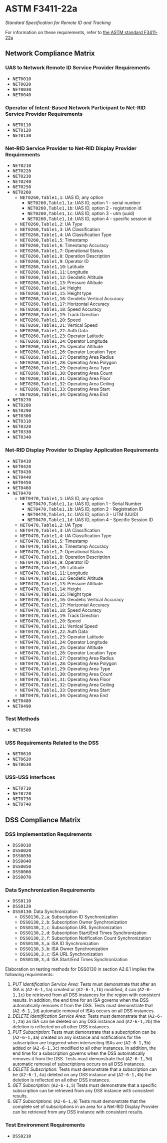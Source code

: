 # ASTM F3411-22a

_Standard Specification for Remote ID and Tracking_

For information on these requirements, refer to [the ASTM standard F3411-22a](https://www.astm.org/f3411-22a.html)

## Network Compliance Matrix

### UAS to Network Remote ID Service Provider Requirements

* <tt>NET0010</tt>
* <tt>NET0020</tt>
* <tt>NET0030</tt>
* <tt>NET0040</tt>

### Operator of Intent-Based Network Participant to Net-RID Service Provider Requirements

* <tt>NET0110</tt>
* <tt>NET0120</tt>
* <tt>NET0130</tt>

### Net-RID Service Provider to Net-RID Display Provider Requirements

* <tt>NET0210</tt>
* <tt>NET0220</tt>
* <tt>NET0230</tt>
* <tt>NET0240</tt>
* <tt>NET0250</tt>
* <tt>NET0260</tt>
  * <tt>NET0260,Table1,1</tt>: UAS ID, any option
    * <tt>NET0260,Table1,1a</tt>: UAS ID, option 1 - serial number
    * <tt>NET0260,Table1,1b</tt>: UAS ID, option 2 - registration id
    * <tt>NET0260,Table1,1c</tt>: UAS ID, option 3 - utm (uuid)
    * <tt>NET0260,Table1,1d</tt>: UAS ID, option 4 - specific session id
  * <tt>NET0260,Table1,2</tt>: UA Type
  * <tt>NET0260,Table1,3</tt>: UA Classification
  * <tt>NET0260,Table1,4</tt>: UA Classification Type
  * <tt>NET0260,Table1,5</tt>: Timestamp
  * <tt>NET0260,Table1,6</tt>: Timestamp Accuracy
  * <tt>NET0260,Table1,7</tt>: Operational Status
  * <tt>NET0260,Table1,8</tt>: Operation Description
  * <tt>NET0260,Table1,9</tt>: Operator ID
  * <tt>NET0260,Table1,10</tt>: Latitude
  * <tt>NET0260,Table1,11</tt>: Longitude
  * <tt>NET0260,Table1,12</tt>: Geodetic Altitude
  * <tt>NET0260,Table1,13</tt>: Pressure Altitude
  * <tt>NET0260,Table1,14</tt>: Height
  * <tt>NET0260,Table1,15</tt>: Height type
  * <tt>NET0260,Table1,16</tt>: Geodetic Vertical Accuracy
  * <tt>NET0260,Table1,17</tt>: Horizontal Accuracy
  * <tt>NET0260,Table1,18</tt>: Speed Accuracy
  * <tt>NET0260,Table1,19</tt>: Track Direction
  * <tt>NET0260,Table1,20</tt>: Speed
  * <tt>NET0260,Table1,21</tt>: Vertical Speed
  * <tt>NET0260,Table1,22</tt>: Auth Data
  * <tt>NET0260,Table1,23</tt>: Operator Latitude
  * <tt>NET0260,Table1,24</tt>: Operator Longitude
  * <tt>NET0260,Table1,25</tt>: Operator Altitude
  * <tt>NET0260,Table1,26</tt>: Operator Location Type
  * <tt>NET0260,Table1,27</tt>: Operating Area Radius
  * <tt>NET0260,Table1,28</tt>: Operating Area Polygon
  * <tt>NET0260,Table1,29</tt>: Operating Area Type
  * <tt>NET0260,Table1,30</tt>: Operating Area Count
  * <tt>NET0260,Table1,31</tt>: Operating Area Floor
  * <tt>NET0260,Table1,32</tt>: Operating Area Ceiling
  * <tt>NET0260,Table1,33</tt>: Operating Area Start
  * <tt>NET0260,Table1,34</tt>: Operating Area End
* <tt>NET0270</tt>
* <tt>NET0280</tt>
* <tt>NET0290</tt>
* <tt>NET0300</tt>
* <tt>NET0310</tt>
* <tt>NET0320</tt>
* <tt>NET0330</tt>
* <tt>NET0340</tt>

### Net-RID Display Provider to Display Application Requirements

* <tt>NET0410</tt>
* <tt>NET0420</tt>
* <tt>NET0430</tt>
* <tt>NET0440</tt>
* <tt>NET0450</tt>
* <tt>NET0460</tt>
* <tt>NET0470</tt>
  * <tt>NET0470,Table1,1</tt>: UAS ID, any option
    * <tt>NET0470,Table1,1a</tt>: UAS ID, option 1 - Serial Number
    * <tt>NET0470,Table1,1b</tt>: UAS ID, option 2 - Registration ID
    * <tt>NET0470,Table1,1c</tt>: UAS ID, option 3 - UTM (UUID)
    * <tt>NET0470,Table1,1d</tt>: UAS ID, option 4 - Specific Session ID
  * <tt>NET0470,Table1,2</tt>: UA Type
  * <tt>NET0470,Table1,3</tt>: UA Classification
  * <tt>NET0470,Table1,4</tt>: UA Classification Type
  * <tt>NET0470,Table1,5</tt>: Timestamp
  * <tt>NET0470,Table1,6</tt>: Timestamp Accuracy
  * <tt>NET0470,Table1,7</tt>: Operational Status
  * <tt>NET0470,Table1,8</tt>: Operation Description
  * <tt>NET0470,Table1,9</tt>: Operator ID
  * <tt>NET0470,Table1,10</tt>: Latitude
  * <tt>NET0470,Table1,11</tt>: Longitude
  * <tt>NET0470,Table1,12</tt>: Geodetic Altitude
  * <tt>NET0470,Table1,13</tt>: Pressure Altitude
  * <tt>NET0470,Table1,14</tt>: Height
  * <tt>NET0470,Table1,15</tt>: Height type
  * <tt>NET0470,Table1,16</tt>: Geodetic Vertical Accuracy
  * <tt>NET0470,Table1,17</tt>: Horizontal Accuracy
  * <tt>NET0470,Table1,18</tt>: Speed Accuracy
  * <tt>NET0470,Table1,19</tt>: Track Direction
  * <tt>NET0470,Table1,20</tt>: Speed
  * <tt>NET0470,Table1,21</tt>: Vertical Speed
  * <tt>NET0470,Table1,22</tt>: Auth Data
  * <tt>NET0470,Table1,23</tt>: Operator Latitude
  * <tt>NET0470,Table1,24</tt>: Operator Longitude
  * <tt>NET0470,Table1,25</tt>: Operator Altitude
  * <tt>NET0470,Table1,26</tt>: Operator Location Type
  * <tt>NET0470,Table1,27</tt>: Operating Area Radius
  * <tt>NET0470,Table1,28</tt>: Operating Area Polygon
  * <tt>NET0470,Table1,29</tt>: Operating Area Type
  * <tt>NET0470,Table1,30</tt>: Operating Area Count
  * <tt>NET0470,Table1,31</tt>: Operating Area Floor
  * <tt>NET0470,Table1,32</tt>: Operating Area Ceiling
  * <tt>NET0470,Table1,33</tt>: Operating Area Start
  * <tt>NET0470,Table1,34</tt>: Operating Area End
* <tt>NET0480</tt>
* <tt>NET0490</tt>

### Test Methods

* <tt>NET0500</tt>

### USS Requirements Related to the DSS

* <tt>NET0610</tt>
* <tt>NET0620</tt>
* <tt>NET0630</tt>

### USS-USS Interfaces

* <tt>NET0710</tt>
* <tt>NET0720</tt>
* <tt>NET0730</tt>
* <tt>NET0740</tt>

## DSS Compliance Matrix

### DSS Implementation Requirements

* <tt>DSS0010</tt>
* <tt>DSS0020</tt>
* <tt>DSS0030</tt>
* <tt>DSS0040</tt>
* <tt>DSS0050</tt>
* <tt>DSS0060</tt>
* <tt>DSS0070</tt>

### Data Synchronization Requirements

* <tt>DSS0110</tt>
* <tt>DSS0120</tt>
* <tt>DSS0130</tt>: Data Synchronization
  * <tt>DSS0130,2,a</tt>: Subscription ID Synchronization
  * <tt>DSS0130,2,b</tt>: Subscription Owner Synchronization
  * <tt>DSS0130,2,c</tt>: Subscription URL Synchronization
  * <tt>DSS0130,2,d</tt>: Subscription Start/End Times Synchronization
  * <tt>DSS0130,2,f</tt>: Subscription Notification Count Synchronization
  * <tt>DSS0130,3,a</tt>: ISA ID Synchronization
  * <tt>DSS0130,3,b</tt>: ISA Owner Synchronization
  * <tt>DSS0130,3,c</tt>: ISA URL Synchronization
  * <tt>DSS0130,3,d</tt>: ISA Start/End Times Synchronization

Elaboration on testing methods for DSS0130 in section A2.6.1 implies the following requirements:

1. *PUT Identification Service Area:* Tests must demonstrate that after an ISA is (<tt>A2-6-1,1a</tt>) created or (<tt>A2-6-1,1b</tt>) modified, it can (<tt>A2-6-1,1c</tt>) be retrieved from all DSS instances for the region with consistent results. In addition, the end time for an ISA governs when the DSS automatically removes it from the DSS. Tests must demonstrate that (<tt>A2-6-1,1d</tt>) automatic removal of ISAs occurs on all DSS instances.
2. *DELETE Identification Service Area:* Tests must demonstrate that (<tt>A2-6-1,2a</tt>) an ISA can be deleted on any DSS instance and (<tt>A2-6-1,2b</tt>) the deletion is reflected on all other DSS instances.
3. *PUT Subscription:* Tests must demonstrate that a subscription can be (<tt>A2-6-1,3a</tt>) created on any instance and notifications for the subscription are triggered when intersecting ISAs are (<tt>A2-6-1,3b</tt>) added or (<tt>A2-6-1,3c</tt>) modified to all other instances. In addition, the end time for a subscription governs when the DSS automatically removes it from the DSS. Tests must demonstrate that (<tt>A2-6-1,3d</tt>) automatic removal of subscriptions occurs on all DSS instances.
4. *DELETE Subscription:* Tests must demonstrate that a subscription can be (<tt>A2-6-1,4a</tt>) deleted on any DSS instance and (<tt>A2-6-1,4b</tt>) the deletion is reflected on all other DSS instances.
5. *GET Subscription:* (<tt>A2-6-1,5</tt>) Tests must demonstrate that a specific subscription can be retrieved from any DSS instance with consistent results.
6. *GET Subscriptions*: (<tt>A2-6-1,6</tt>) Tests must demonstrate that the complete set of subscriptions in an area for a Net-RID Display Provider can be retrieved from any DSS instance with consistent results.

### Test Environment Requirements

* <tt>DSS0210</tt>

